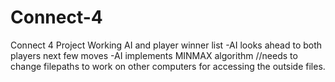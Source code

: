 # Connect-4
Connect 4 Project
Working AI and player winner list
-AI looks ahead to both players next few moves
-AI implements MINMAX algorithm
//needs to change filepaths to work on other computers for accessing the outside files.
